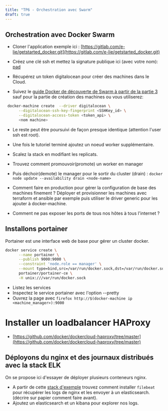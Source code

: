 ```yaml
---
title: "TP6 - Orchestration avec Swarm"
draft: true
---
```


## Orchestration avec Docker Swarm

- Cloner l'application exemple ici : [https://gitlab.com/e-lie/getstarted_docker.git](https://gitlab.com/e-lie/getstarted_docker.git)

- Créez une clé ssh et mettez la signature publique ici (avec votre nom): [pad](https://quotidien.framapad.org/p/ssh-pubkey-sharing-442)

- Récupérez un token digitalocean pour créer des machines dans le Cloud.

- Suivez le [guide Docker de découverte de Swarm à partir de la partie 3](https://docs.docker.com/get-started/part3/) sauf pour la partie de création des machines ou vous utiliserez:

```bash
 docker-machine create  --driver digitalocean \
      --digitalocean-ssh-key-fingerprint <SSHKey_id> \
      --digitalocean-access-token <token_api> \
      <nom machine>
```

- Le reste peut être poursuivi de façon presque identique (attention l'user ssh est root).
- Une fois le tutoriel terminé ajoutez un noeud worker supplémentaire.
- Scalez la stack en modifiant les replicats.
- Trouvez comment promouvoir(promote) un worker en manager
- Puis déchoir(demote) le manager pour le sortir du cluster (drain) : `docker node update --availability drain <node-name>`

- Comment faire en production pour gérer la configuration de base des machines finement ? Déployer et provisionner les machines avec terraform et ansible par exemple puis utiliser le driver generic pour les ajouter à docker-machine.
- Comment ne pas exposer les ports de tous nos hôtes à tous l'internet ?

## Installons portainer

Portainer est une interface web de base pour gérer un cluster docker.

```bash
docker service create \
      --name portainer \
      --publish 9000:9000 \
      --constraint 'node.role == manager' \
      --mount type=bind,src=/var/run/docker.sock,dst=/var/run/docker.sock \
      portainer/portainer-ce \
      -H unix:///var/run/docker.sock
```

- Listez les services
- Inspectez le service portainer avec l'option --pretty
- Ouvrez la page avec `firefox http://$(docker-machine ip <machine_manager>):9000`

# Installer un loadbalancer HAProxy

- [https://github.com/docker/dockercloud-haproxy/tree/master](https://github.com/docker/dockercloud-haproxy/tree/master)

## Déployons du nginx et des journaux distribués avec la stack ELK

On se propose ici d'essayer de déployer plusieurs conteneurs nginx.

- A partir de cette [stack d'exemple](https://discuss.elastic.co/t/nginx-filebeat-elk-docker-swarm-help/130512) trouvez comment installer `filebeat` pour récupérer les logs de nginx et les envoyer à un elasticsearch. (décrire sur papier comment faire avant).
- Ajoutez un elasticsearch et un kibana pour explorer nos logs.
